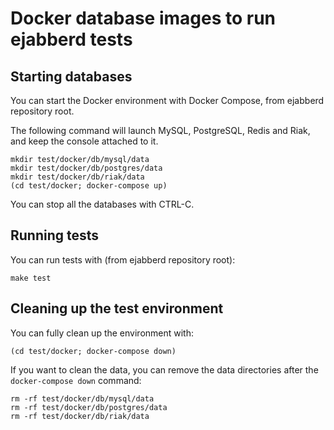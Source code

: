 # Docker database images to run ejabberd tests

## Starting databases

You can start the Docker environment with Docker Compose, from ejabberd repository root.

The following command will launch MySQL, PostgreSQL, Redis and Riak, and keep the console
attached to it.

```
mkdir test/docker/db/mysql/data
mkdir test/docker/db/postgres/data
mkdir test/docker/db/riak/data
(cd test/docker; docker-compose up)
```

You can stop all the databases with CTRL-C.

## Running tests

You can run tests with (from ejabberd repository root):

```
make test
```

## Cleaning up the test environment

You can fully clean up the environment with:

```
(cd test/docker; docker-compose down)
```

If you want to clean the data, you can remove the data directories after the `docker-compose down` command:

```
rm -rf test/docker/db/mysql/data
rm -rf test/docker/db/postgres/data
rm -rf test/docker/db/riak/data
```

